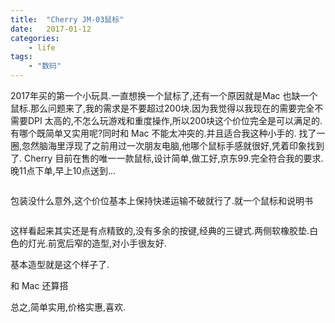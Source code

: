 ```yaml
---
title:  "Cherry JM-03鼠标"
date:   2017-01-12
categories: 
    - life
tags: 
    - "数码"
---
```


2017年买的第一个小玩具.一直想换一个鼠标了,还有一个原因就是Mac 也缺一个鼠标.那么问题来了,我的需求是不要超过200块.因为我觉得以我现在的需要完全不需要DPI 太高的,不怎么玩游戏和重度操作,所以200块这个价位完全是可以满足的.有哪个既简单又实用呢?同时和 Mac 不能太冲突的.并且适合我这种小手的. 
找了一圈,忽然脑海里浮现了之前用过一次朋友电脑,他哪个鼠标手感就很好,凭着印象找到了. Cherry 目前在售的唯一一款鼠标,设计简单,做工好,京东99.完全符合我的要求.晚11点下单,早上10点送到...
<!--more-->
<img class="lazy" data-original="http://cloud9dic.b0.upaiyun.com/2017-01-04-20170104-ZZ000003-compressed.jpg">


包装没什么意外,这个价位基本上保持快递运输不破就行了.就一个鼠标和说明书

<img class="lazy" data-original="http://cloud9dic.b0.upaiyun.com/2017-01-04-20170104-ZZ000004-compressed.jpg">


这样看起来其实还是有点精致的,没有多余的按键,经典的三键式.两侧软橡胶垫.白色的灯光.前宽后窄的造型,对小手很友好.
<img class="lazy" data-original="http://cloud9dic.b0.upaiyun.com/2017-01-04-20170104-ZZ000005-compressed.jpg">  

基本造型就是这个样子了.  
<img class="lazy" data-original="http://cloud9dic.b0.upaiyun.com/2017-01-04-20170104-ZZ000006-compressed.jpg">  

和 Mac 还算搭
<img class="lazy" data-original="http://cloud9dic.b0.upaiyun.com/2017-01-04-20170104-ZZ000007-compressed.jpg">  

总之,简单实用,价格实惠,喜欢.

